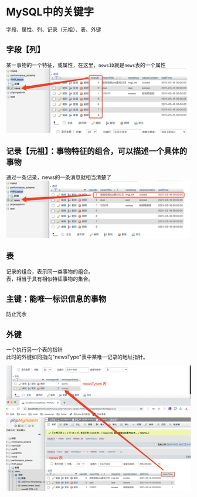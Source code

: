 # MySQL中的关键字
字段、属性、列、记录（元祖）、表、外键
## 字段【列】
某一事物的一个特征，或属性，在这里，`newsID`就是`news`表的一个属性
![MySQL_keywords01](./img/MySQL_keywords01.png)
## 记录【元祖】：事物特征的组合，可以描述一个具体的事物
通过一条记录，news的一条消息就相当清楚了
![MySQL_keywords02](./img/MySQL_keywords02.png)
## 表
记录的组合，表示同一类事物的组合。  
表，相当于具有相似特征事物的集合。
## 主键：能唯一标识信息的事物
防止冗余
## 外键
一个执行另一个表的指针     
此时的外键如同指向"newsType"表中某唯一记录的地址指针。

![MySQL_keywords03](./img/MySQL_keywords03.png)
